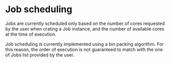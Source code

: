 # Job scheduling
Jobs are currently scheduled only based on the number of cores requested by the user when crating a Job instance, and the number
of available cores at the time of execution.

Job scheduling is currently implemented using a bin packing algorithm. For this reason, the order of execution is not guaranteed
to match with the one of Jobs list provided by the user.

